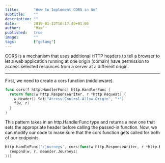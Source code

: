 ```yaml
---
title:       "How to Implement CORS in Go"
subtitle:    ""
description: ""
date:        2019-01-12T10:17:40+01:00
author:      "Max"
published:   true
image:       ""
tags:        ["golang"]
---
```


CORS is a mechanism that uses additional HTTP headers to tell a browser to let a web application running at one origin (domain) have permission to access selected resources from a server at a different origin.

---

First, we need to create a cors function (middleware).

```go
func cors(f http.HandlerFunc) http.HandlerFunc { 
  return func(w http.ResponseWriter, r *http.Request) { 
    w.Header().Set("Access-Control-Allow-Origin", "*") 
    f(w, r) 
  } 
}
```

This pattern takes in an http.HandlerFunc type and returns a new one that sets the appropriate header before calling the passed-in function. Now, we can modify our code to make sure that the cors function gets called for both of our endpoints.

```go
http.HandleFunc("/journeys", cors(func(w http.ResponseWriter, r *http.Request) { 
  respond(w, r, meander.Journeys) 
}))
```

